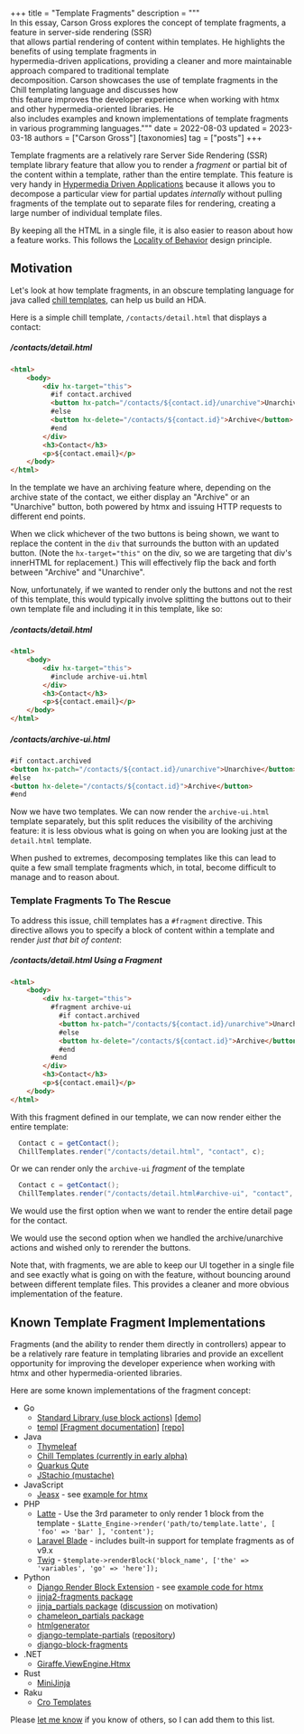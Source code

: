 +++
title = "Template Fragments"
description = """\
  In this essay, Carson Gross explores the concept of template fragments, a feature in server-side rendering (SSR) \
  that allows partial rendering of content within templates. He highlights the benefits of using template fragments in \
  hypermedia-driven applications, providing a cleaner and more maintainable approach compared to traditional template \
  decomposition. Carson showcases the use of template fragments in the Chill templating language and discusses how \
  this feature improves the developer experience when working with htmx and other hypermedia-oriented libraries. He \
  also includes examples and known implementations of template fragments in various programming languages."""
date = 2022-08-03
updated = 2023-03-18
authors = ["Carson Gross"]
[taxonomies]
tag = ["posts"]
+++

Template fragments are a relatively rare Server Side Rendering (SSR) template library feature that allow you to render a
_fragment_ or partial bit of the content within a template, rather than the entire template.  This feature is very handy in 
[Hypermedia Driven Applications](@/essays/hypermedia-driven-applications.md) because it allows you to decompose a particular
view for partial updates _internally_ without pulling fragments of the template out to separate files for rendering,
creating a large number of individual template files.  

By keeping all the HTML in a single file, it is also easier to reason about how a feature works.  This follows the
[Locality of Behavior](@/essays/locality-of-behaviour.md) design principle.

## Motivation

Let's look at how template fragments, in an obscure templating language for java called
[chill templates](https://github.com/bigskysoftware/chill/tree/master/chill-script), can help us build an HDA.

Here is a simple chill template, `/contacts/detail.html` that displays a contact:

##### /contacts/detail.html
```html
<html>
    <body>
        <div hx-target="this">
          #if contact.archived
          <button hx-patch="/contacts/${contact.id}/unarchive">Unarchive</button>
          #else
          <button hx-delete="/contacts/${contact.id}">Archive</button>
          #end
        </div>
        <h3>Contact</h3>
        <p>${contact.email}</p>
    </body>
</html>
```

In the template we have an archiving feature where, depending on the archive state of the contact, we either display an "Archive"
or an "Unarchive" button, both powered by htmx and issuing HTTP requests to different end points.

When we click whichever of the two buttons is being shown, we want to replace the content in the `div` that surrounds 
the button with an updated button.  (Note the `hx-target="this"` on the div, so we are targeting that div's innerHTML for
replacement.)  This will effectively flip the back and forth between "Archive" and "Unarchive".  

Now, unfortunately, if we wanted to render only the buttons and not the rest of this template, this would typically involve
splitting the buttons out to their own template file and including it in this template, like so:

##### /contacts/detail.html
```html
<html>
    <body>
        <div hx-target="this">
          #include archive-ui.html
        </div>
        <h3>Contact</h3>
        <p>${contact.email}</p>
    </body>
</html>
```

##### /contacts/archive-ui.html
```html
#if contact.archived
<button hx-patch="/contacts/${contact.id}/unarchive">Unarchive</button>
#else
<button hx-delete="/contacts/${contact.id}">Archive</button>
#end
```

Now we have two templates.  We can now render the `archive-ui.html` template separately, but this split reduces the 
visibility of the archiving feature: it is less obvious what is going on when you are looking just at the `detail.html` 
template.  

When pushed to extremes, decomposing templates like this can lead to quite a few small template fragments which, in
total, become difficult to manage and to reason about.

### Template Fragments To The Rescue

To address this issue, chill templates has a `#fragment` directive.  This directive allows you to specify a block of 
content within a template and render _just that bit of content_:

##### /contacts/detail.html Using a Fragment
```html
<html>
    <body>
        <div hx-target="this">
          #fragment archive-ui
            #if contact.archived
            <button hx-patch="/contacts/${contact.id}/unarchive">Unarchive</button>
            #else
            <button hx-delete="/contacts/${contact.id}">Archive</button>
            #end
          #end
        </div>
        <h3>Contact</h3>
        <p>${contact.email}</p>
    </body>
</html>
```

With this fragment defined in our template, we can now render either the entire template:

```java
  Contact c = getContact();
  ChillTemplates.render("/contacts/detail.html", "contact", c);
```

Or we can render only the `archive-ui` _fragment_ of the template

```java
  Contact c = getContact();
  ChillTemplates.render("/contacts/detail.html#archive-ui", "contact", c);
```

We would use the first option when we want to render the entire detail page for the contact.

We would use the second option when we handled the archive/unarchive actions and wished only to rerender the buttons.

Note that, with fragments, we are able to keep our UI together in a single file and see exactly what is going on with 
the feature, without bouncing around between different template files.  This provides a cleaner and more obvious
implementation of the feature.

## Known Template Fragment Implementations

Fragments (and the ability to render them directly in controllers) appear to be a relatively rare feature in templating
libraries and provide an excellent opportunity for improving the developer experience when working with htmx and other
hypermedia-oriented libraries.

Here are some known implementations of the fragment concept:

* Go
  * [Standard Library (use block actions)](https://pkg.go.dev/text/template) [[demo]](https://gist.github.com/benpate/f92b77ea9b3a8503541eb4b9eb515d8a)
  * [templ](https://templ.guide) [[Fragment documentation]](https://templ.guide/syntax-and-usage/fragments) [[repo]](https://github.com/a-h/templ)
* Java
  * [Thymeleaf](https://www.thymeleaf.org/doc/tutorials/3.0/usingthymeleaf.html#fragment-specification-syntax)
  * [Chill Templates (currently in early alpha)](https://github.com/bigskysoftware/chill/tree/master/chill-script)
  * [Quarkus Qute](https://quarkus.io/guides/qute-reference#fragments)
  * [JStachio (mustache)](https://jstach.io/doc/jstachio/current/apidocs/#mustache_fragments)
* JavaScript
  * [Jeasx](https://www.jeasx.dev) - see [example for htmx](https://expo.jeasx.dev/fragments)
* PHP
  * [Latte](https://latte.nette.org/en/template-inheritance#toc-blocks) - Use the 3rd parameter to only render 1 block from the template -  `$Latte_Engine->render('path/to/template.latte', [ 'foo' => 'bar' ], 'content');`
  * [Laravel Blade](https://laravel.com/docs/10.x/blade#rendering-blade-fragments) - includes built-in support for template fragments as of v9.x
  * [Twig](https://twig.symfony.com/doc/3.x/api.html#rendering-templates) - `$template->renderBlock('block_name', ['the' => 'variables', 'go' => 'here']);`
* Python
  * [Django Render Block Extension](https://pypi.org/project/django-render-block/) - see [example code for htmx](https://github.com/spookylukey/django-htmx-patterns/blob/master/inline_partials.rst)
  * [jinja2-fragments package](https://github.com/sponsfreixes/jinja2-fragments)
  * [jinja_partials package](https://github.com/mikeckennedy/jinja_partials) ([discussion](https://github.com/mikeckennedy/jinja_partials/issues/1) on motivation)
  * [chameleon_partials package](https://github.com/mikeckennedy/chameleon_partials)
  * [htmlgenerator](https://github.com/basxsoftwareassociation/htmlgenerator)
  * [django-template-partials](https://pypi.org/project/django-template-partials/) ([repository](https://github.com/carltongibson/django-template-partials))
  * [django-block-fragments](https://github.com/medihack/django-block-fragments)
* .NET
  * [Giraffe.ViewEngine.Htmx](https://github.com/bit-badger/Giraffe.Htmx/tree/main/src/ViewEngine.Htmx)
* Rust
  * [MiniJinja](https://docs.rs/minijinja/latest/minijinja/struct.State.html#method.render_block)
* Raku
  * [Cro Templates](https://github.com/croservices/cro-website/blob/main/docs/reference/cro-webapp-template-syntax.md#fragments)

Please [let me know](/discord) if you know of others, so I can add them to this list.
